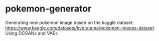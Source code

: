 # pokemon-generator

Generating new pokemon image based on the kaggle dataset: https://www.kaggle.com/datasets/kvpratama/pokemon-images-dataset
Using DCGANs and VAEs
